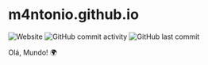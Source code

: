 # m4ntonio.github.io
![Website](https://img.shields.io/website?url=https%3A%2F%2Fm4ntonio.github.io%2F)
![GitHub commit activity](https://img.shields.io/github/commit-activity/y/m4ntonio/m4ntonio.github.io)
![GitHub last commit](https://img.shields.io/github/last-commit/m4ntonio/m4ntonio.github.io)

Olá, Mundo! 🌍
